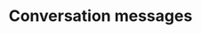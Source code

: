 ---
title: Conversation messages
excerpt: ''
deprecated: false
hidden: false
metadata:
  title: ''
  description: ''
  robots: index
next:
  description: ''
---